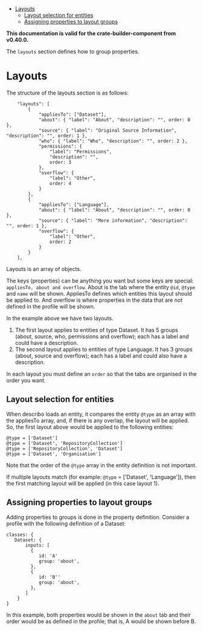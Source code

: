 -   [Layouts](#layouts)
    -   [Layout selection for entities](#layout-selection-for-entities)
    -   [Assigning properties to layout groups](#assigning-properties-to-layout-groups)

**This documentation is valid for the crate-builder-component from v0.40.0.**

The `layouts` section defines how to group properties.

# Layouts

The structure of the layouts section is as follows:

```
    "layouts": [
        {
            "appliesTo": ["Dataset"],
            "about": { "label": "About", "description": "", order: 0 },
            "source": { "label": "Original Source Information", "description": "", order: 1 },
            "who": { "label": "Who", "description": "", order: 2 },
            "permissions": {
                "label": "Permissions",
                "description": "",
                order: 3
            },
            "overflow": {
                "label": "Other",
                order: 4
            }
        },
        {
            "appliesTo": ["Language"],
            "about": { "label": "About", "description": "", order: 0 },
            "source": { "label": "More information", "description": "", order: 1 },
            "overflow": {
                "label": "Other",
                order: 2
            }
        }
    ],
```

Layouts is an array of objects.

The keys (properties) can be anything you want but some keys are special:
`appliesTo, about and overflow`. About is the tab where the entity `@id`, `@type` and `name` will be
shown. AppliesTo defines which entities this layout should be applied to. And overflow is where
properties in the data that are not defined in the profile will be shown.

In the example above we have two layouts.

1. The first layout applies to entities of type Dataset. It has 5 groups (about, source, who,
   permissions and overflow); each has a label and could have a description.
2. The second layout applies to entities of type Language. It has 3 groups (about, source and
   overflow); each has a label and could also have a description.

In each layout you must define an `order` so that the tabs are organised in the order you want.

## Layout selection for entities

When describo loads an entity, it compares the entity `@type` as an array with the appliesTo array,
and, if there is any overlap, the layout will be applied. So, the first layout above would be
applied to the following entities:

```
@type = ['Dataset']
@type = ['Dataset', 'RepositoryCollection']
@type = ['RepositoryCollection', 'Dataset']
@type = ['Dataset', 'Organisation']
```

Note that the order of the `@type` array in the entity definition is not important.

If multiple layouts match (for example: `@type` = ['Dataset', 'Language']), then the first matching
layout will be applied (in this case layout 1).

## Assigning properties to layout groups

Adding properties to groups is done in the property definition. Consider a profile with the
following definition of a Dataset:

```
classes: {
   Dataset: {
       inputs: [
         {
            id: 'A'
            group: 'about',
         },
         {
            id: 'B''
            group: 'about',
         },
       ]
    }
}
```

In this example, both properties would be shown in the `about` tab and their order would be as
defined in the profile; that is, A would be shown before B.
